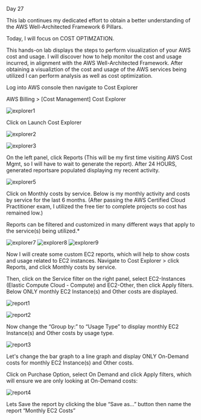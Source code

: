 Day 27

This lab continues my dedicated effort to obtain a better understanding of the AWS Well-Architected Framework 6 Pillars.

Today, I will focus on COST OPTIMZATION.

This hands-on lab displays the steps to perform visualization of your AWS cost and usage. I will discover how to help monitor the cost and usage incurred, in alignment with the AWS Well-Architected Framework. After obtaining a visualiztion of the cost and usage of the AWS services being utilized I can perform analysis as well as cost optimization.


Log into AWS console then navigate to Cost Explorer

AWS Billing > [Cost Management] Cost Explorer


![explorer1](https://user-images.githubusercontent.com/91057035/162063911-426a82c5-dd01-497e-807f-68b4f99e52d4.png)



Click on Launch Cost Explorer

![explorer2](https://user-images.githubusercontent.com/91057035/162063988-a0efda6e-8f9e-45fc-8511-5e4130e3a8b6.png)


![explorer3](https://user-images.githubusercontent.com/91057035/162064093-d29c7db3-83b9-40d1-9f51-f14a8aa978bd.png)


On the left panel, click Reports (This will be my first time visiting AWS Cost Mgmt, so I will have to wait to generate the report).
After 24 HOURS, generated reportsare populated displaying my recent activity.

![explorer5](https://user-images.githubusercontent.com/91057035/162064168-cdba349d-4cc1-48c9-9ab8-27cf42f56a88.png)


Click on Monthly costs by service. Below is my monthly activity and costs by service for the last 6 months. (After passing the AWS Certified Cloud Practitioner exam, I utilized the free tier to complete projects so cost has remained low.)

Reports can be filtered and customized in many different ways that apply to the service(s) being utilized.*


![explorer7](https://user-images.githubusercontent.com/91057035/162064333-d299c8cb-c2cf-4aa9-a0ba-4a1026e67c94.png)
![explorer8](https://user-images.githubusercontent.com/91057035/162064334-6a8262c3-c8a1-4890-a27a-0b8226e3114e.png)
![explorer9](https://user-images.githubusercontent.com/91057035/162064408-4bf548dc-b871-4cf4-acd6-4c47154b9de4.png)

Now I will create some custom EC2 reports, which will help to show costs and usage related to EC2 instances. Navigate to Cost Explorer > click Reports, and click Monthly costs by service. 

Then, click on the Service filter on the right panel, select EC2-Instances (Elastic Compute Cloud - Compute) and EC2-Other, then click Apply filters.
Below ONLY monthly EC2 Instance(s) and Other costs are displayed.


![report1](https://user-images.githubusercontent.com/91057035/162064474-71330d39-cc80-4f04-8a9c-01aa61d901d1.png)

![report2](https://user-images.githubusercontent.com/91057035/162064667-9dab01fa-f4c5-47df-93fe-03364e170020.png)

Now change the “Group by:” to “Usage Type” to display monthly EC2 Instance(s) and Other costs by usage type.

![report3](https://user-images.githubusercontent.com/91057035/162067704-3172f663-ddab-42b4-8ab3-20e75fe72608.png)


Let's change the bar graph to a line graph and display ONLY On-Demand costs for monthly EC2 Instance(s) and Other costs. 

Click on Purchase Option, select On Demand and click Apply filters, which will ensure we are only looking at On-Demand costs:



![report4](https://user-images.githubusercontent.com/91057035/162065203-94bf9c21-3bf3-43ca-a0f4-4ec230f1353e.png)

Lets Save the report by clicking the blue “Save as…” button then name the report “Monthly EC2 Costs”








